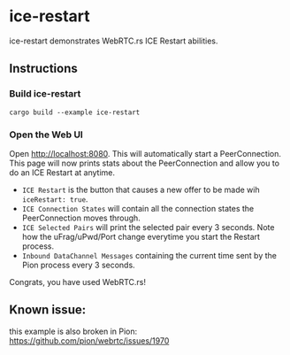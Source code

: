 # ice-restart
ice-restart demonstrates WebRTC.rs ICE Restart abilities.

## Instructions

### Build ice-restart
```
cargo build --example ice-restart
```

### Open the Web UI
Open [http://localhost:8080](http://localhost:8080). This will automatically start a PeerConnection. This page will now prints stats about the PeerConnection
and allow you to do an ICE Restart at anytime.

* `ICE Restart` is the button that causes a new offer to be made wih `iceRestart: true`.
* `ICE Connection States` will contain all the connection states the PeerConnection moves through.
* `ICE Selected Pairs` will print the selected pair every 3 seconds. Note how the uFrag/uPwd/Port change everytime you start the Restart process.
* `Inbound DataChannel Messages` containing the current time sent by the Pion process every 3 seconds.

Congrats, you have used WebRTC.rs!

## Known issue:
this example is also broken in Pion: https://github.com/pion/webrtc/issues/1970
